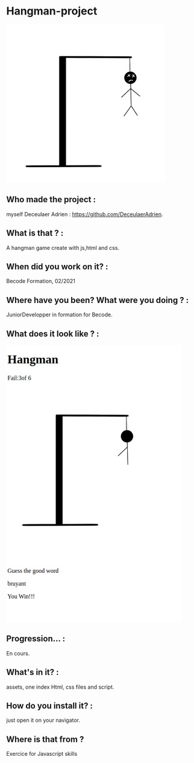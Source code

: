 # Hangman-project

![](https://github.com/DeceulaerAdrien/Hangman-project/blob/development/assets/capture%203.png?raw=true)

## Who made the project :

myself Deceulaer Adrien : https://github.com/DeceulaerAdrien.

## What is that ? : 

A hangman game create with js,html and css.

## When did you work on it? : 

Becode Formation, 02/2021

## Where have you been? What were you doing ? : 

JuniorDevelopper in formation for Becode.

## What does it look like ? :

![](https://github.com/DeceulaerAdrien/Hangman-project/blob/development/assets/capture%202.png?raw=true)

## Progression… :

En cours.

## What's in it? :

assets,
one index Html, css files and script.

## How do you install it? :

just open it on your navigator.

## Where is that from ?

Exercice for Javascript skills
